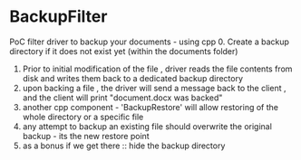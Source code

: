 # BackupFilter
PoC filter driver to backup your documents - using cpp 
0. Create a backup directory if it does not exist yet (within the documents folder) 
1. Prior to initial modification of the file , driver reads the file contents from disk and writes them back to a dedicated backup directory
2. upon backing a file , the driver will send a message back to the client , and the client will print "document.docx was backed"
3. another cpp component - 'BackupRestore' will allow restoring of the whole directory or a specific file
4. any attempt to backup an existing file should overwrite the original backup - its the new restore point
5. as a bonus if we get there :: hide the backup directory  
